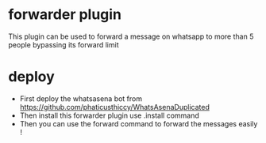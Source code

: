 # forwarder plugin
This plugin can be used to forward a message on whatsapp to more than 5 people bypassing its forward limit

# deploy

* First deploy the whatsasena bot from https://github.com/phaticusthiccy/WhatsAsenaDuplicated
* Then install this forwarder plugin use .install command 
* Then you can use the forward command to forward the messages easily !
 
